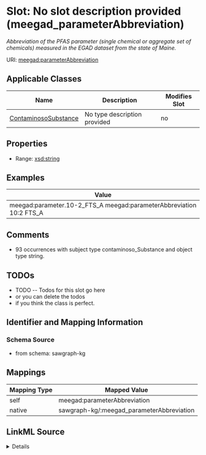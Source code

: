 

# Slot: No slot description provided (meegad_parameterAbbreviation)


_Abbreviation of the PFAS parameter (single chemical or aggregate set of chemicals) measured in the EGAD dataset from the state of Maine._





URI: [meegad:parameterAbbreviation](http://sawgraph.spatialai.org/v1/me-egad#parameterAbbreviation)



<!-- no inheritance hierarchy -->





## Applicable Classes

| Name | Description | Modifies Slot |
| --- | --- | --- |
| [ContaminosoSubstance](../classes/ContaminosoSubstance.md) | No type description provided |  no  |







## Properties

* Range: [xsd:string](http://www.w3.org/2001/XMLSchema#string)






## Examples

| Value |
| --- |
| meegad:parameter.10-2_FTS_A meegad:parameterAbbreviation 10:2 FTS_A |

## Comments

* 93 occurrences with subject type contaminoso_Substance and object type string.

## TODOs

* TODO -- Todos for this slot go here
* or you can delete the todos
* if you think the class is perfect.

## Identifier and Mapping Information







### Schema Source


* from schema: sawgraph-kg




## Mappings

| Mapping Type | Mapped Value |
| ---  | ---  |
| self | meegad:parameterAbbreviation |
| native | sawgraph-kg/:meegad_parameterAbbreviation |




## LinkML Source

<details>
```yaml
name: meegad_parameterAbbreviation
description: Abbreviation of the PFAS parameter (single chemical or aggregate set
  of chemicals) measured in the EGAD dataset from the state of Maine.
title: No slot description provided
todos:
- TODO -- Todos for this slot go here
- or you can delete the todos
- if you think the class is perfect.
comments:
- 93 occurrences with subject type contaminoso_Substance and object type string.
examples:
- value: meegad:parameter.10-2_FTS_A meegad:parameterAbbreviation 10:2 FTS_A
from_schema: sawgraph-kg
rank: 1000
slot_uri: meegad:parameterAbbreviation
alias: meegad_parameterAbbreviation
domain_of:
- contaminoso_Substance
range: string

```
</details>